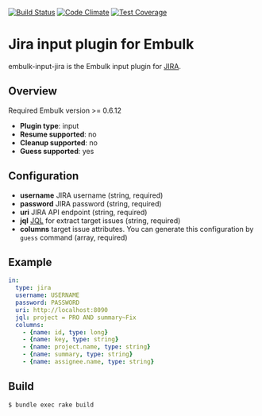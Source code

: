 [![Build Status](https://travis-ci.org/treasure-data/embulk-input-jira.svg)](https://travis-ci.org/treasure-data/embulk-input-jira)
[![Code Climate](https://codeclimate.com/github/treasure-data/embulk-input-jira/badges/gpa.svg)](https://codeclimate.com/github/treasure-data/embulk-input-jira)
[![Test Coverage](https://codeclimate.com/github/treasure-data/embulk-input-jira/badges/coverage.svg)](https://codeclimate.com/github/treasure-data/embulk-input-jira/coverage)

# Jira input plugin for Embulk

embulk-input-jira is the Embulk input plugin for [JIRA](https://www.atlassian.com/software/jira).

## Overview

Required Embulk version >= 0.6.12

* **Plugin type**: input
* **Resume supported**: no
* **Cleanup supported**: no
* **Guess supported**: yes

## Configuration

- **username** JIRA username (string, required)
- **password** JIRA password (string, required)
- **uri** JIRA API endpoint (string, required)
- **jql** [JQL](https://confluence.atlassian.com/display/JIRA/Advanced+Searching) for extract target issues (string, required)
- **columns** target issue attributes. You can generate this configuration by `guess` command (array, required)

## Example

```yaml
in:
  type: jira
  username: USERNAME
  password: PASSWORD
  uri: http://localhost:8090
  jql: project = PRO AND summary~Fix
  columns:
    - {name: id, type: long}
    - {name: key, type: string}
    - {name: project.name, type: string}
    - {name: summary, type: string}
    - {name: assignee.name, type: string}
```

## Build

```
$ bundle exec rake build
```
